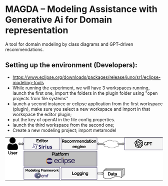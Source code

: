 # MAGDA – Modeling Assistance with Generative Ai for Domain representation

A tool for domain modeling by class diagrams and GPT-driven recommendations.

## Setting up the environment (Developers):
  * https://www.eclipse.org/downloads/packages/release/juno/sr1/eclipse-modeling-tools
  * While running the experiment, we will have 3 workspaces running, launch the first one, import the folders in the plugin folder using "open projects from file systems"
  * launch a second instance or eclipse application from the first workspace (plugin), make sure you select a new workspace and import in that workspace the editor plugin;
  * put the key of openAI in the file config.properties.
  * launch the third workspace from the second one;
  * Create a new modeling project; import metamodel   



![High-level architectural view of MAGDA](tool-overview.png)
  
          
        

        

        
        

        
 
        
